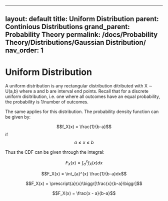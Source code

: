   ---
layout: default
title: Uniform Distribution
parent: Continious Distributions
grand_parent: Probability Theory
permalink: /docs/Probability Theory/Distributions/Gaussian Distribution/
nav_order: 1
---
# Uniform Distribution
A uniform distribution is any rectangular distribution ditributed with X $\sim$ U(a,b) where a and b are interval end points. Recall that for a discrete uniform disitribution, i.e. one where all outcomes have an equal probability, the probability is 1/number of outcomes.

The same applies for this distribution. The probability density function can be given by:

$$f_X(x) = \frac{1}{b-a}$$ if $$a \leq x \leq b$$

Thus the CDF can be given through the integral:

$$F_X(x) = \int_{a}^{x} f_X(x)dx$$

$$F_X(x) = \int_{a}^{x} \frac{1}{b-a}dx$$

$$F_X(x) = \prescript{a}{x}\biggr[\frac{x}{b-a}\biggr]$$

$$F_X(x) = \frac{x - a}{b-a}$$
